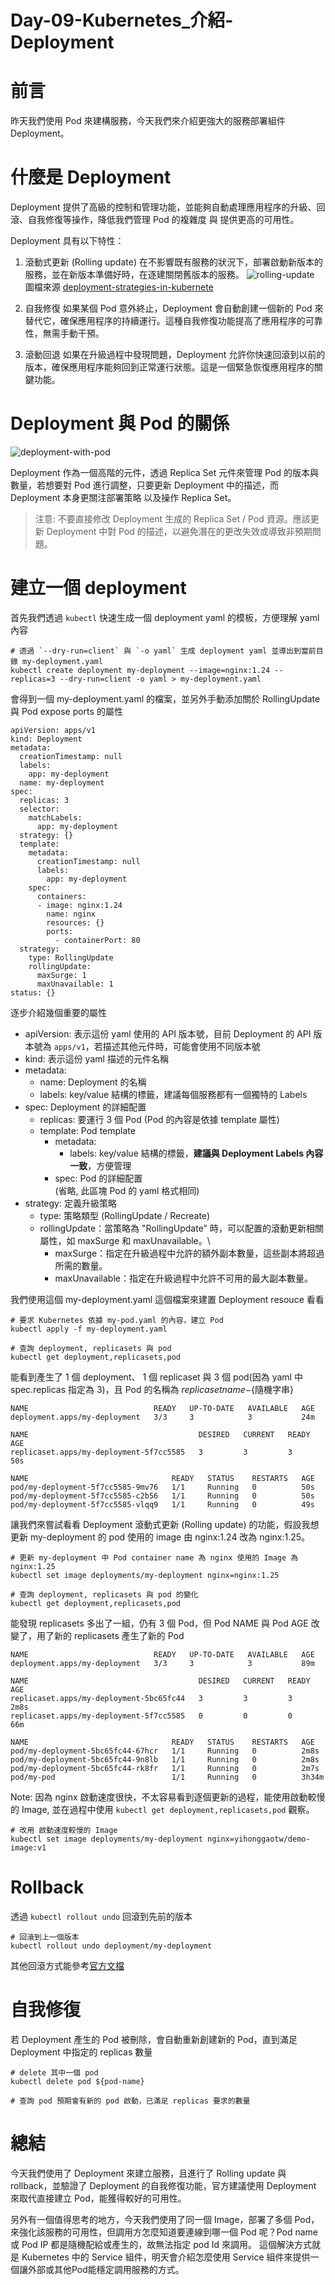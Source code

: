 # Day-09-Kubernetes_介紹-Deployment

# 前言
昨天我們使用 Pod 來建構服務，今天我們來介紹更強大的服務部署組件 Deployment。

# 什麼是 Deployment
Deployment 提供了高級的控制和管理功能，並能夠自動處理應用程序的升級、回滾、自我修復等操作，降低我們管理 Pod 的複雜度 與 提供更高的可用性。

Deployment 具有以下特性：
1. 滾動式更新 (Rolling update)
在不影響既有服務的狀況下，部署啟動新版本的服務，並在新版本準備好時，在逐建關閉舊版本的服務。
![rolling-update](https://images.ctfassets.net/23aumh6u8s0i/LxDl5amQZC2znii0JLZuw/87f42c35b5ba35ac1550f572d23ba943/01_rolling-deployment.jpg)
圖檔來源 [deployment-strategies-in-kubernete](https://auth0.com/blog/deployment-strategies-in-kubernetes/)

2. 自我修復
如果某個 Pod 意外終止，Deployment 會自動創建一個新的 Pod 來替代它，確保應用程序的持續運行。這種自我修復功能提高了應用程序的可靠性，無需手動干預。

3. 滾動回退
如果在升級過程中發現問題，Deployment 允許你快速回滾到以前的版本，確保應用程序能夠回到正常運行狀態。這是一個緊急恢復應用程序的關鍵功能。

# Deployment 與 Pod 的關係
![deployment-with-pod](https://godleon.github.io/blog/images/kubernetes/k8s-deployment.png)

Deployment 作為一個高階的元件，透過 Replica Set 元件來管理 Pod 的版本與數量，若想要對 Pod 進行調整，只要更新 Deployment 中的描述，而 Deployment 本身更關注部署策略 以及操作 Replica Set。

> 注意: 不要直接修改 Deployment 生成的 Replica Set / Pod 資源。應該更新 Deployment 中對 Pod 的描述，以避免潛在的更改失效或導致非預期問題。

# 建立一個 deployment
首先我們透過 `kubectl` 快速生成一個 deployment yaml 的模板，方便理解 yaml 內容

```
# 透過 `--dry-run=client` 與 `-o yaml` 生成 deployment yaml 並導出到當前目錄 my-deployment.yaml
kubectl create deployment my-deployment --image=nginx:1.24 --replicas=3 --dry-run=client -o yaml > my-deployment.yaml
```


會得到一個 my-deployment.yaml 的檔案，並另外手動添加關於 RollingUpdate 與 Pod expose ports 的屬性
```
apiVersion: apps/v1
kind: Deployment
metadata:
  creationTimestamp: null
  labels:
    app: my-deployment
  name: my-deployment
spec:
  replicas: 3
  selector:
    matchLabels:
      app: my-deployment
  strategy: {}
  template:
    metadata:
      creationTimestamp: null
      labels:
        app: my-deployment
    spec:
      containers:
      - image: nginx:1.24
        name: nginx
        resources: {}
        ports:
          - containerPort: 80
  strategy:
    type: RollingUpdate
    rollingUpdate:
      maxSurge: 1
      maxUnavailable: 1
status: {}
```

逐步介紹幾個重要的屬性
- apiVersion: 表示這份 yaml 使用的 API 版本號，目前 Deployment 的 API 版本號為 `apps/v1`，若描述其他元件時，可能會使用不同版本號
- kind: 表示這份 yaml 描述的元件名稱
- metadata: 
  - name: Deployment 的名稱
  - labels: key/value 結構的標籤，建議每個服務都有一個獨特的 Labels
- spec: Deployment 的詳細配置
  - replicas: 要運行 3 個 Pod (Pod 的內容是依據 template 屬性)
  - template: Pod template
    - metadata:     
      - labels: key/value 結構的標籤，**建議與 Deployment Labels 內容一致**，方便管理
    - spec: Pod 的詳細配置    
      (省略, 此區塊 Pod 的 yaml 格式相同)
- strategy: 定義升級策略
  - type: 策略類型 (RollingUpdate / Recreate)
  - rollingUpdate：當策略為 "RollingUpdate" 時，可以配置的滾動更新相關屬性，如 maxSurge 和 maxUnavailable。\
    - maxSurge：指定在升級過程中允許的額外副本數量，這些副本將超過所需的數量。
    - maxUnavailable：指定在升級過程中允許不可用的最大副本數量。

我們使用這個 my-deployment.yaml 這個檔案來建置 Deployment resouce 看看
```
# 要求 Kubernetes 依據 my-pod.yaml 的內容，建立 Pod 
kubectl apply -f my-deployment.yaml 

# 查詢 deployment, replicasets 與 pod
kubectl get deployment,replicasets,pod
```

能看到產生了 1 個 deployment、 1 個 replicaset 與 3 個 pod(因為 yaml 中 spec.replicas 指定為 3)，且 Pod 的名稱為 ${replicaset name}-${隨機字串}
```
NAME                            READY   UP-TO-DATE   AVAILABLE   AGE
deployment.apps/my-deployment   3/3     3            3           24m

NAME                                      DESIRED   CURRENT   READY   AGE
replicaset.apps/my-deployment-5f7cc5585   3         3         3       50s

NAME                                READY   STATUS    RESTARTS   AGE
pod/my-deployment-5f7cc5585-9mv76   1/1     Running   0          50s
pod/my-deployment-5f7cc5585-c2b56   1/1     Running   0          50s
pod/my-deployment-5f7cc5585-vlqq9   1/1     Running   0          49s
```

讓我們來嘗試看看 Deployment 滾動式更新 (Rolling update) 的功能，假設我想更新 my-deployment 的 pod 使用的 image 由 nginx:1.24 改為 nginx:1.25。
```
# 更新 my-deployment 中 Pod container name 為 nginx 使用的 Image 為nginx:1.25
kubectl set image deployments/my-deployment nginx=nginx:1.25

# 查詢 deployment, replicasets 與 pod 的變化
kubectl get deployment,replicasets,pod
```

能發現 replicasets 多出了一組，仍有 3 個 Pod，但 Pod NAME 與 Pod AGE 改變了，用了新的 replicasets 產生了新的 Pod
```
NAME                            READY   UP-TO-DATE   AVAILABLE   AGE
deployment.apps/my-deployment   3/3     3            3           89m

NAME                                      DESIRED   CURRENT   READY   AGE
replicaset.apps/my-deployment-5bc65fc44   3         3         3       2m8s
replicaset.apps/my-deployment-5f7cc5585   0         0         0       66m

NAME                                READY   STATUS    RESTARTS   AGE
pod/my-deployment-5bc65fc44-67hcr   1/1     Running   0          2m8s
pod/my-deployment-5bc65fc44-9n8lb   1/1     Running   0          2m8s
pod/my-deployment-5bc65fc44-rk8fr   1/1     Running   0          2m7s
pod/my-pod                          1/1     Running   0          3h34m
```
Note: 因為 nginx 啟動速度很快，不太容易看到逐個更新的過程，能使用啟動較慢的 Image, 並在過程中使用 `kubectl get deployment,replicasets,pod` 觀察。
```
# 改用 啟動速度較慢的 Image
kubectl set image deployments/my-deployment nginx=yihonggaotw/demo-image:v1
```

# Rollback 
透過 `kubectl rollout undo` 回滾到先前的版本
```
# 回滾到上一個版本
kubectl rollout undo deployment/my-deployment   
```

其他回滾方式能參考[官方文檔](https://kubernetes.io/docs/concepts/workloads/controllers/deployment/#rolling-back-a-deployment)

# 自我修復
若 Deployment 產生的 Pod 被刪除，會自動重新創建新的 Pod，直到滿足 Deployment 中指定的 replicas 數量
```
# delete 其中一個 pod
kubectl delete pod ${pod-name}

# 查詢 pod 預期會有新的 pod 啟動，已滿足 replicas 要求的數量
```

# 總結
今天我們使用了 Deployment 來建立服務，且進行了 Rolling update 與 rollback，並驗證了 Deployment 的自我修復功能，官方建議使用 Deployment 來取代直接建立 Pod，能獲得較好的可用性。

另外有一個值得思考的地方，今天我們使用了同一個 Image，部署了多個 Pod，來強化該服務的可用性，但調用方怎麼知道要連線到哪一個 Pod 呢？Pod name 或 Pod IP 都是隨機配給或產生的，故無法指定 pod Id 來調用。
這個解決方式就是 Kubernetes 中的 Service 組件，明天會介紹怎麼使用 Service 組件來提供一個讓外部或其他Pod能穩定調用服務的方式。